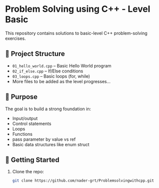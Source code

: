 # Problem Solving using C++ - Level Basic

This repository contains solutions to basic-level C++ problem-solving exercises.

## 📁 Project Structure

- `01_hello_world.cpp` – Basic Hello World program
- `02_if_else.cpp` – If/Else conditions
- `03_loops.cpp` – Basic loops (for, while)
- More files to be added as the level progresses...

## 🧠 Purpose

The goal is to build a strong foundation in:
- Input/output
- Control statements
- Loops
- Functions
- pass parameter by value vs ref 
- Basic data structures like enum struct

## 🚀 Getting Started

1. Clone the repo:
   ```bash
   git clone https://github.com/nader-grt/Problemsolvingwithcpp.git
